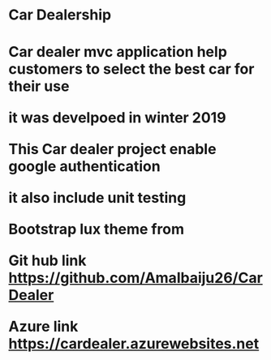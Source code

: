 <h1>Car Dealership<h1>

<p>Car dealer mvc application help customers to select the best car for their use</p>
<p>it was develpoed in winter 2019 </p>
<p>This Car dealer project enable google authentication</p>
<p>it also include unit testing</p>
<p>Bootstrap lux theme from <a href="https://bootswatch.com/lux/"></a></p>
<p> Git hub link <a href="https://github.com/Amalbaiju26/CarDealer"> https://github.com/Amalbaiju26/CarDealer </a></p>
    <p> Azure link <a href="https://cardealer.azurewebsites.net"> https://cardealer.azurewebsites.net </a></p>